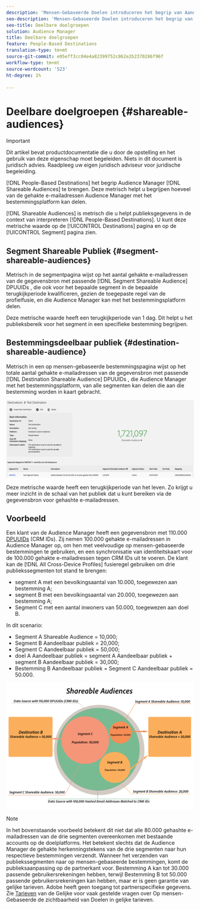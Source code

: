 ```yaml
---
description: 'Mensen-Gebaseerde Doelen introduceren het begrip van Aandeelbare Publiek aan Audience Manager. Deze metrisch helpt u begrijpen hoeveel van de gehakte e-mailadressen Audience Manager met het bestemmingsplatform kan delen. '
seo-description: 'Mensen-Gebaseerde Doelen introduceren het begrip van Aandeelbare Publiek aan Audience Manager. Deze metrisch helpt u begrijpen hoeveel van de gehakte e-mailadressen Audience Manager met het bestemmingsplatform kan delen. '
seo-title: Deelbare doelgroepen
solution: Audience Manager
title: Deelbare doelgroepen
feature: People-Based Destinations
translation-type: tm+mt
source-git-commit: e05eff3cc04e4a82399752c862e2b2370286f96f
workflow-type: tm+mt
source-wordcount: '523'
ht-degree: 1%

---
```



# Deelbare doelgroepen {#shareable-audiences}

>[!IMPORTANT]
>Dit artikel bevat productdocumentatie die u door de opstelling en het gebruik van deze eigenschap moet begeleiden. Niets in dit document is juridisch advies. Raadpleeg uw eigen juridisch adviseur voor juridische begeleiding.

[!DNL People-Based Destinations] het begrip Audience Manager [!DNL Shareable Audiences] te brengen. Deze metrisch helpt u begrijpen hoeveel van de gehakte e-mailadressen Audience Manager met het bestemmingsplatform kan delen.

[!DNL Shareable Audiences] is metrisch die u helpt publieksgegevens in de context van interpreteren [!DNL People-Based Destinations]. U kunt deze metrische waarde op de [!UICONTROL Destinations] pagina en op de [!UICONTROL Segment] pagina zien.

## Segment Shareable Publiek {#segment-shareable-audiences}

Metrisch in de segmentpagina wijst op het aantal gehakte e-mailadressen van de gegevensbron met passende [!DNL Segment Shareable Audience] DPUUIDs [](../../reference/ids-in-aam.md), die ook voor het bepaalde segment in de bepaalde terugkijkperiode kwalificeren, gezien de toegepaste regel van de profielfusie, en die Audience Manager kan met het bestemmingsplatform delen.

Deze metrische waarde heeft een terugkijkperiode van 1 dag. Dit helpt u het publieksbereik voor het segment in een specifieke bestemming begrijpen.

## Bestemmingsdeelbaar publiek {#destination-shareable-audience}

Metrisch in een op mensen-gebaseerde bestemmingspagina wijst op het totale aantal gehakte e-mailadressen van de gegevensbron met passende [!DNL Destination Shareable Audience] DPUUIDs [](../../reference/ids-in-aam.md), die Audience Manager met het bestemmingsplatform, van alle segmenten kan delen die aan die bestemming worden in kaart gebracht.

![deelbaar publiek](assets/dest-shareable-audiences.png)

Deze metrische waarde heeft een terugkijkperiode van het leven. Zo krijgt u meer inzicht in de schaal van het publiek dat u kunt bereiken via de gegevensbron voor gehashte e-mailadressen.

## Voorbeeld

Een klant van de Audience Manager heeft een gegevensbron met 110.000 [DPUUIDs](../../reference/ids-in-aam.md) (CRM IDs). Zij nemen 100.000 gehakte e-mailadressen in Audience Manager op, om hen met veelvoudige op mensen-gebaseerde bestemmingen te gebruiken, en een synchronisatie van identiteitskaart voor de 100.000 gehakte e-mailadressen tegen CRM IDs uit te voeren. De klant kan de [!DNL All Cross-Device Profiles] fusieregel gebruiken om drie publiekssegmenten tot stand te brengen:

* segment A met een bevolkingsaantal van 10.000, toegewezen aan bestemming A;
* segment B met een bevolkingsaantal van 20.000, toegewezen aan bestemming A;
* Segment C met een aantal inwoners van 50.000, toegewezen aan doel B.

In dit scenario:

* Segment A Shareable Audience = 10,000;
* Segment B Aandeelbaar publiek = 20,000;
* Segment C Aandeelbaar publiek = 50,000;
* doel A Aandeelbaar publiek = segment A Aandeelbaar publiek + segment B Aandeelbaar publiek = 30,000;
* Bestemming B Aandeelbaar publiek = Segment C Aandeelbaar publiek = 50.000.

![deelbaar publiek-diagram](assets/shareable-audiences.png)

>[!NOTE]
>
>In het bovenstaande voorbeeld betekent dit niet dat alle 80.000 gehashte e-mailadressen van de drie segmenten overeenkomen met bestaande accounts op de doelplatforms. Het betekent slechts dat de Audience Manager de gehakte herkenningstekens van de drie segmenten naar hun respectieve bestemmingen verzendt. Wanneer het verzenden van publiekssegmenten naar op mensen-gebaseerde bestemmingen, komt de publieksaanpassing op de partnerkant voor. Bestemming A kan tot 30.000 passende gebruikersrekeningen hebben, terwijl Bestemming B tot 50.000 passende gebruikersrekeningen kan hebben, maar er is geen garantie van gelijke tarieven. Adobe heeft geen toegang tot partnerspecifieke gegevens. Zie [Tarieven](../../faq/faq-people-based-destinations.md#match-rates) van de Gelijke voor vaak gestelde vragen over Op mensen-Gebaseerde de zichtbaarheid van Doelen in gelijke tarieven.

